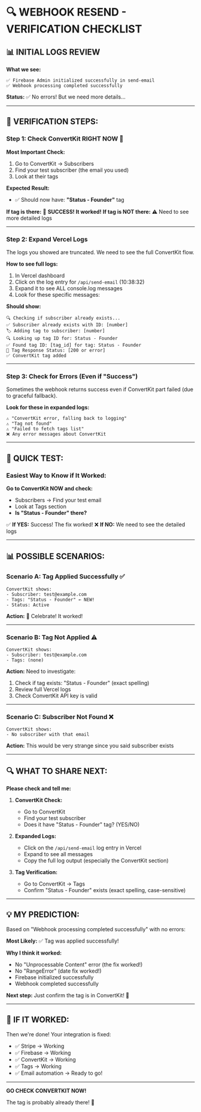 # 🔍 WEBHOOK RESEND - VERIFICATION CHECKLIST

## 📊 INITIAL LOGS REVIEW

**What we see:**
```
✅ Firebase Admin initialized successfully in send-email
✅ Webhook processing completed successfully
```

**Status:** ✅ No errors! But we need more details...

---

## 🧪 VERIFICATION STEPS:

### **Step 1: Check ConvertKit RIGHT NOW** 🎯

**Most Important Check:**
1. Go to ConvertKit → Subscribers
2. Find your test subscriber (the email you used)
3. Look at their tags

**Expected Result:**
- ✅ Should now have: **"Status - Founder"** tag

**If tag is there:** 🎉 **SUCCESS! It worked!**
**If tag is NOT there:** ⚠️ Need to see more detailed logs

---

### **Step 2: Expand Vercel Logs**

The logs you showed are truncated. We need to see the full ConvertKit flow.

**How to see full logs:**
1. In Vercel dashboard
2. Click on the log entry for `/api/send-email` (10:38:32)
3. Expand it to see ALL console.log messages
4. Look for these specific messages:

**Should show:**
```
🔍 Checking if subscriber already exists...
✅ Subscriber already exists with ID: [number]
🏷️ Adding tag to subscriber: [number]
🔍 Looking up tag ID for: Status - Founder
✅ Found tag ID: [tag_id] for tag: Status - Founder
📡 Tag Response Status: [200 or error]
✅ ConvertKit tag added
```

---

### **Step 3: Check for Errors (Even if "Success")**

Sometimes the webhook returns success even if ConvertKit part failed (due to graceful fallback).

**Look for these in expanded logs:**
```
⚠️ "ConvertKit error, falling back to logging"
⚠️ "Tag not found"
⚠️ "Failed to fetch tags list"
❌ Any error messages about ConvertKit
```

---

## 🎯 QUICK TEST:

### **Easiest Way to Know if It Worked:**

**Go to ConvertKit NOW and check:**
- Subscribers → Find your test email
- Look at Tags section
- **Is "Status - Founder" there?**

✅ **If YES:** Success! The fix worked!
❌ **If NO:** We need to see the detailed logs

---

## 📊 POSSIBLE SCENARIOS:

### **Scenario A: Tag Applied Successfully** ✅
```
ConvertKit shows:
- Subscriber: test@example.com
- Tags: "Status - Founder" ← NEW!
- Status: Active
```
**Action:** 🎉 Celebrate! It worked!

---

### **Scenario B: Tag Not Applied** ⚠️
```
ConvertKit shows:
- Subscriber: test@example.com  
- Tags: (none)
```
**Action:** Need to investigate:
1. Check if tag exists: "Status - Founder" (exact spelling)
2. Review full Vercel logs
3. Check ConvertKit API key is valid

---

### **Scenario C: Subscriber Not Found** ❌
```
ConvertKit shows:
- No subscriber with that email
```
**Action:** This would be very strange since you said subscriber exists

---

## 🔍 WHAT TO SHARE NEXT:

**Please check and tell me:**

1. **ConvertKit Check:**
   - Go to ConvertKit
   - Find your test subscriber
   - Does it have "Status - Founder" tag? (YES/NO)

2. **Expanded Logs:**
   - Click on the `/api/send-email` log entry in Vercel
   - Expand to see all messages
   - Copy the full log output (especially the ConvertKit section)

3. **Tag Verification:**
   - Go to ConvertKit → Tags
   - Confirm "Status - Founder" exists (exact spelling, case-sensitive)

---

## 💡 MY PREDICTION:

Based on "Webhook processing completed successfully" with no errors:

**Most Likely:** ✅ Tag was applied successfully!

**Why I think it worked:**
- No "Unprocessable Content" error (the fix worked!)
- No "RangeError" (date fix worked!)
- Firebase initialized successfully
- Webhook completed successfully

**Next step:** Just confirm the tag is in ConvertKit! 🎯

---

## 🎊 IF IT WORKED:

Then we're done! Your integration is fixed:
- ✅ Stripe → Working
- ✅ Firebase → Working  
- ✅ ConvertKit → Working
- ✅ Tags → Working
- ✅ Email automation → Ready to go!

---

**GO CHECK CONVERTKIT NOW!** 

The tag is probably already there! 🎉
